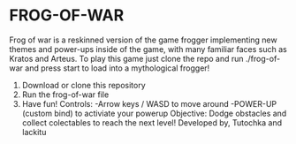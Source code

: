 # FROG-OF-WAR
Frog of war is a reskinned version of the game frogger implementing new themes and power-ups inside of the game, with many familiar faces such as Kratos and Arteus. To play this game just clone the repo and run ./frog-of-war and press start to load into a mythological frogger!
1. Download or clone this repository
2. Run the frog-of-war file
3. Have fun!
Controls:
-Arrow keys / WASD to move around
-POWER-UP (custom bind) to activiate your powerup
Objective:
Dodge obstacles and collect colectables to reach the next level!
Developed by, Tutochka and lackitu

